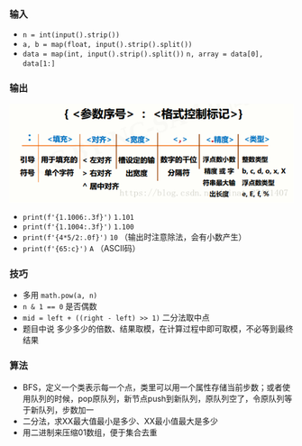 ### 输入

- `n = int(input().strip())`
- `a, b = map(float, input().strip().split())`
- `data = map(int, input().strip().split())`
  `n, array = data[0], data[1:]`

### 输出

![format](format.png)

- `print(f'{1.1006:.3f}')`  `1.101`
- `print(f'{1.1004:.3f}')`  `1.100`
- `print(f'{4*5/2:.0f}')`  `10` （输出时注意除法，会有小数产生）
- `print(f'{65:c}')`  `A` （ASCII码）

### 技巧

- 多用 `math.pow(a, n)`
- `n & 1 == 0` 是否偶数
- `mid = left + ((right - left) >> 1)` 二分法取中点
- 题目中说 多少多少的倍数、结果取模，在计算过程中即可取模，不必等到最终结果

### 算法

- BFS，定义一个类表示每一个点，类里可以用一个属性存储当前步数；或者使用队列的时候，pop原队列，新节点push到新队列，原队列空了，令原队列等于新队列，步数加一
- 二分法，求XX最大值最小是多少、XX最小值最大是多少
- 用二进制来压缩01数组，便于集合去重